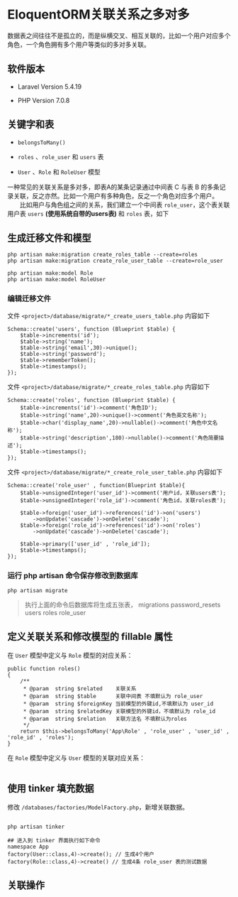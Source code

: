 # EloquentORM关联关系之多对多

数据表之间往往不是孤立的，而是纵横交叉、相互关联的，比如一个用户对应多个角色，一个角色拥有多个用户等类似的多对多关联。 

## 软件版本

* Laravel Version 5.4.19

* PHP Version 7.0.8

## 关键字和表

* `belongsToMany()`

* `roles` 、`role_user` 和 `users` 表

* `User` 、`Role` 和 `RoleUser` 模型

一种常见的关联关系是多对多，即表A的某条记录通过中间表 C 与表 B 的多条记录关联，反之亦然。比如一个用户有多种角色，反之一个角色对应多个用户。
 　　比如用户与角色组之间的关系，我们建立一个中间表 `role_user`，这个表关联用户表 `users` **(使用系统自带的users表)** 和 `roles` 表，如下

## 生成迁移文件和模型

```
php artisan make:migration create_roles_table --create=roles
php artisan make:migration create_role_user_table --create=role_user

php artisan make:model Role
php artisan make:model RoleUser
```

### 编辑迁移文件

文件 `<project>/database/migrate/*_create_users_table.php` 内容如下

```
Schema::create('users', function (Blueprint $table) {
    $table->increments('id');
    $table->string('name');
    $table->string('email',30)->unique();
    $table->string('password');
    $table->rememberToken();
    $table->timestamps();
});
```

文件 `<project>/database/migrate/*_create_roles_table.php` 内容如下

```
Schema::create('roles', function (Blueprint $table) {
    $table->increments('id')->comment('角色ID');
    $table->string('name',20)->unique()->comment('角色英文名称');
    $table->char('display_name',20)->nullable()->comment('角色中文名称');
    $table->string('description',180)->nullable()->comment('角色简要描述');
    $table->timestamps();
});
```


文件 `<project>/database/migrate/*_create_role_user_table.php` 内容如下

```
Schema::create('role_user' , function(Blueprint $table){
    $table->unsignedInteger('user_id')->comment('用户id，关联users表');
    $table->unsignedInteger('role_id')->comment('角色id，关联roles表');

    $table->foreign('user_id')->references('id')->on('users')
        ->onUpdate('cascade')->onDelete('cascade');
    $table->foreign('role_id')->references('id')->on('roles')
        ->onUpdate('cascade')->onDelete('cascade');

    $table->primary(['user_id' , 'role_id']);
    $table->timestamps();
});
```

### 运行 php artisan 命令保存修改到数据库
~~~
php artisan migrate
~~~

> 执行上面的命令后数据库将生成五张表，
> migrations
> password_resets
> users
> roles
> role_user


## 定义关联关系和修改模型的 fillable 属性
在 `User` 模型中定义与 `Role` 模型的对应关系：

```
public function roles()
{
    /**
     * @param  string $related    关联关系
     * @param  string $table      关联中间表 不填默认为 role_user
     * @param  string $foreignKey 当前模型的外键id,不填默认为 user_id
     * @param  string $relatedKey 关联模型的外键id，不填默认为 role_id
     * @param  string $relation   关联方法名 不填默认为roles
     */
    return $this->belongsToMany('App\Role' , 'role_user' , 'user_id' , 'role_id' , 'roles');
}
```

在 `Role` 模型中定义与 `User` 模型的关联对应关系：

```

```




## 使用 tinker 填充数据

修改 `/databases/factories/ModelFactory.php`，新增关联数据。

~~~

~~~

~~~
php artisan tinker

## 进入到 tinker 界面执行如下命令
namespace App
factory(User::class,4)->create(); // 生成4个用户
factory(Role::class,4)->create() // 生成4条 role_user 表的测试数据
~~~


## 关联操作










